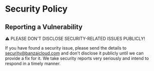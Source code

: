 # Security Policy

## Reporting a Vulnerability

⚠ PLEASE DON'T DISCLOSE SECURITY-RELATED ISSUES PUBLICLY!

If you have found a security issue, please send the details to security@banzaicloud.com and don't disclose it publicly until we can provide a fix for it.
We take security reports very seriously and intend to respond in a timely manner.
